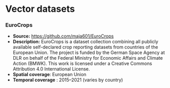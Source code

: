 # Vector datasets

### EuroCrops

-   **Source:** <https://github.com/maja601/EuroCrops>
-   **Description:** EuroCrops is a dataset collection combining all publicly 
    available self-declared crop reporting datasets from countries of the
    European Union. The project is funded by the German Space Agency at DLR on
    behalf of the Federal Ministry for Economic Affairs and Climate Action
    (BMWK). This work is licensed under a Creative Commons Attribution 4.0
    International License.
-   **Spatial coverage**: European Union
-   **Temporal coverage** : 2015–2021 (varies by country)
